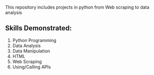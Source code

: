 This repository includes projects in python from Web scraping to data analysis

Skills Demonstrated:
--------------------
1. Python Programming
2. Data Analysis
3. Data Manipulation
4. HTML
5. Web Scraping
6. Using/Calling APIs
